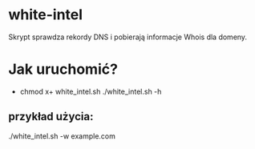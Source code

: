 # white-intel
Skrypt sprawdza rekordy DNS i pobierają informacje Whois dla domeny.

# Jak uruchomić?

- chmod x+ white_intel.sh
./white_intel.sh -h

## przykład użycia: 
./white_intel.sh -w example.com 
